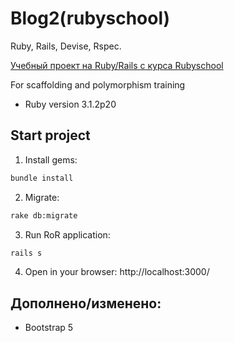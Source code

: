 # Blog2(rubyschool)

Ruby, Rails, Devise, Rspec.

[Учебный проект на Ruby/Rails c курса Rubyschool](https://rubyschool.us/)

For scaffolding and polymorphism training


* Ruby version 3.1.2p20


## Start project

1. Install gems:

```bash
bundle install
```

2. Migrate:

```bash
rake db:migrate
```

3. Run RoR application:

```bash
rails s
```

4. Open in your browser: http://localhost:3000/

Дополнено/изменено:
-
* Bootstrap 5

